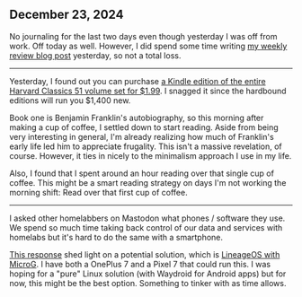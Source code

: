 ## December 23, 2024

No journaling for the last two days even though yesterday I was off from work. Off today as well. However, I did spend some time writing [my weekly review blog post](https://myconscious.stream/blog/Week-in-review-Dec-22-2024/) yesterday, so not a total loss.

---

Yesterday, I found out you can purchase [a Kindle edition of the entire Harvard Classics 51 volume set for $1.99](https://www.amazon.com/Complete-Harvard-Classics-Eireann-Press-ebook/dp/B076PKKZ22). I snagged it since the hardbound editions will run you $1,400 new. 

Book one is Benjamin Franklin's autobiography, so this morning after making a cup of coffee, I settled down to start reading. Aside from being very interesting in general, I'm already realizing how much of Franklin's early life led him to appreciate frugality. This isn't a massive revelation, of course. However, it ties in nicely to the minimalism approach I use in my life. 

Also, I found that I spent around an hour reading over that single cup of coffee. This might be a smart reading strategy on days I'm not working the morning shift: Read over that first cup of coffee.

---

I asked other homelabbers on Mastodon what phones / software they use. We spend so much time taking back control of our data and services with homelabs but it's hard to do the same with a smartphone.

[This response](https://im-in.space/@etam/113702660190295002) shed light on a potential solution, which is [LineageOS with MicroG](https://lineage.microg.org). I have both a OnePlus 7 and a Pixel 7 that could run this. I was hoping for a "pure" Linux solution (with Waydroid for Android apps) but for now, this might be the best option. Something to tinker with as time allows.
